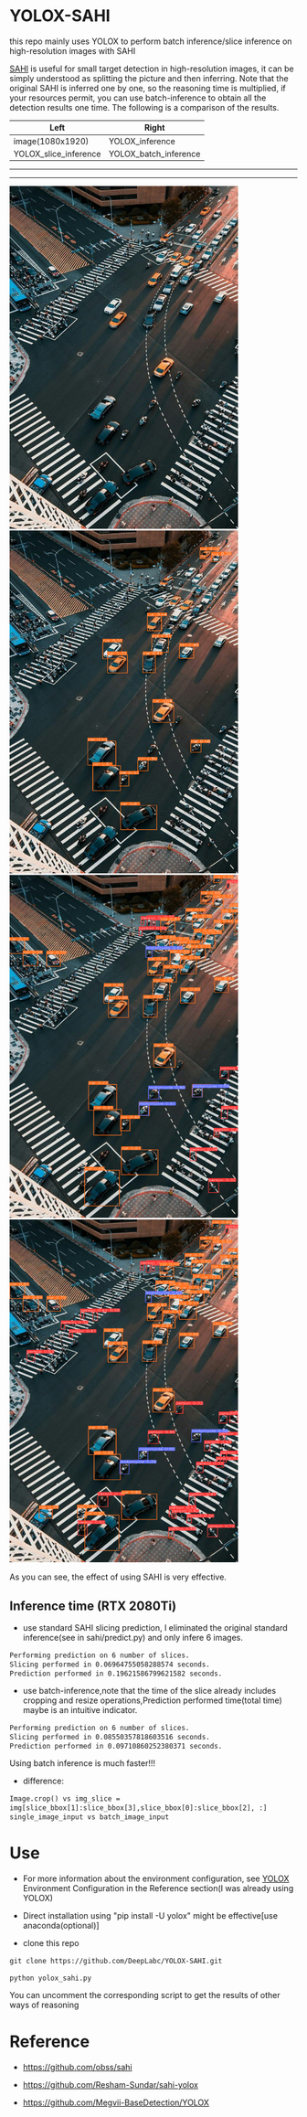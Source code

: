 # YOLOX-SAHI
this repo mainly uses YOLOX to perform batch inference/slice inference on high-resolution images with SAHI

[SAHI](https://github.com/obss/sahi) is useful for small target detection in high-resolution images, it can be simply understood as splitting the picture and then inferring. Note that the original SAHI is inferred one by one, so the reasoning time is multiplied, if your resources permit, you can use batch-inference to obtain all the detection results one time. The following is a comparison of the results.


|   Left   | Right |
|  ----  | ----  |
| image(1080x1920)  | YOLOX_inference |
| YOLOX_slice_inference  | YOLOX_batch_inference |

--------------------------------------------------

--------------------------------------------------
<img src="images/road.jpg" width="400" height="600"><img src="/output/t6.png" width="400" height="600"><img src="/output/t7.png" width="400" height="600"><img src="/output/t8.png" width="400" height="600"/>

As you can see, the effect of using SAHI is very effective.

## Inference time (RTX 2080Ti)
* use standard SAHI slicing prediction, I eliminated the original standard inference(see in sahi/predict.py) and only infere 6 images.
```
Performing prediction on 6 number of slices.
Slicing performed in 0.06964755058288574 seconds.
Prediction performed in 0.19621586799621582 seconds.
```

* use batch-inference,note that the time of the slice already includes cropping and resize operations,Prediction performed time(total time) maybe is an intuitive indicator.
```
Performing prediction on 6 number of slices.
Slicing performed in 0.08550357818603516 seconds.
Prediction performed in 0.09710860252380371 seconds.
```
Using batch inference is much faster!!!
* difference:
```
Image.crop() vs img_slice = img[slice_bbox[1]:slice_bbox[3],slice_bbox[0]:slice_bbox[2], :]
single_image_input vs batch_image_input
```

# Use
* For more information about the environment configuration, see [YOLOX](https://github.com/Megvii-BaseDetection/YOLOX) Environment Configuration in the Reference section(I was already using YOLOX)

* Direct installation using "pip install -U yolox" might be effective[use anaconda(optional)]

* clone this repo
```
git clone https://github.com/DeepLabc/YOLOX-SAHI.git
```

```
python yolox_sahi.py
```
You can uncomment the corresponding script to get the results of other ways of reasoning

# Reference
* https://github.com/obss/sahi

* https://github.com/Resham-Sundar/sahi-yolox

* https://github.com/Megvii-BaseDetection/YOLOX
